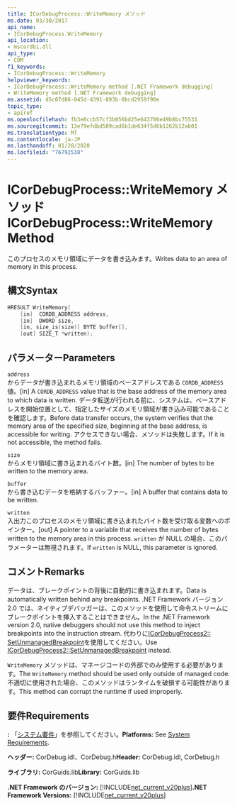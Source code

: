 ```yaml
---
title: ICorDebugProcess::WriteMemory メソッド
ms.date: 03/30/2017
api_name:
- ICorDebugProcess.WriteMemory
api_location:
- mscordbi.dll
api_type:
- COM
f1_keywords:
- ICorDebugProcess::WriteMemory
helpviewer_keywords:
- ICorDebugProcess::WriteMemory method [.NET Framework debugging]
- WriteMemory method [.NET Framework debugging]
ms.assetid: d5c07d86-045d-4391-893b-0bcd2959f90e
topic_type:
- apiref
ms.openlocfilehash: fb3e0ccb57cf3b056bd25e643706e49b8bc75531
ms.sourcegitcommit: 13e79efdbd589cad6b1de634f5d6b1262b12ab01
ms.translationtype: MT
ms.contentlocale: ja-JP
ms.lasthandoff: 01/28/2020
ms.locfileid: "76792538"
---
```

# <a name="icordebugprocesswritememory-method"></a><span data-ttu-id="40946-102">ICorDebugProcess::WriteMemory メソッド</span><span class="sxs-lookup"><span data-stu-id="40946-102">ICorDebugProcess::WriteMemory Method</span></span>
<span data-ttu-id="40946-103">このプロセスのメモリ領域にデータを書き込みます。</span><span class="sxs-lookup"><span data-stu-id="40946-103">Writes data to an area of memory in this process.</span></span>  
  
## <a name="syntax"></a><span data-ttu-id="40946-104">構文</span><span class="sxs-lookup"><span data-stu-id="40946-104">Syntax</span></span>  
  
```cpp  
HRESULT WriteMemory(  
    [in]  CORDB_ADDRESS address,  
    [in]  DWORD size,  
    [in, size_is(size)] BYTE buffer[],  
    [out] SIZE_T *written);  
```  
  
## <a name="parameters"></a><span data-ttu-id="40946-105">パラメーター</span><span class="sxs-lookup"><span data-stu-id="40946-105">Parameters</span></span>  
 `address`  
 <span data-ttu-id="40946-106">からデータが書き込まれるメモリ領域のベースアドレスである `CORDB_ADDRESS` 値。</span><span class="sxs-lookup"><span data-stu-id="40946-106">[in] A `CORDB_ADDRESS` value that is the base address of the memory area to which data is written.</span></span> <span data-ttu-id="40946-107">データ転送が行われる前に、システムは、ベースアドレスを開始位置として、指定したサイズのメモリ領域が書き込み可能であることを確認します。</span><span class="sxs-lookup"><span data-stu-id="40946-107">Before data transfer occurs, the system verifies that the memory area of the specified size, beginning at the base address, is accessible for writing.</span></span> <span data-ttu-id="40946-108">アクセスできない場合、メソッドは失敗します。</span><span class="sxs-lookup"><span data-stu-id="40946-108">If it is not accessible, the method fails.</span></span>  
  
 `size`  
 <span data-ttu-id="40946-109">からメモリ領域に書き込まれるバイト数。</span><span class="sxs-lookup"><span data-stu-id="40946-109">[in] The number of bytes to be written to the memory area.</span></span>  
  
 `buffer`  
 <span data-ttu-id="40946-110">から書き込むデータを格納するバッファー。</span><span class="sxs-lookup"><span data-stu-id="40946-110">[in] A buffer that contains data to be written.</span></span>  
  
 `written`  
 <span data-ttu-id="40946-111">入出力このプロセスのメモリ領域に書き込まれたバイト数を受け取る変数へのポインター。</span><span class="sxs-lookup"><span data-stu-id="40946-111">[out] A pointer to a variable that receives the number of bytes written to the memory area in this process.</span></span> <span data-ttu-id="40946-112">`written` が NULL の場合、このパラメーターは無視されます。</span><span class="sxs-lookup"><span data-stu-id="40946-112">If `written` is NULL, this parameter is ignored.</span></span>  
  
## <a name="remarks"></a><span data-ttu-id="40946-113">コメント</span><span class="sxs-lookup"><span data-stu-id="40946-113">Remarks</span></span>  
 <span data-ttu-id="40946-114">データは、ブレークポイントの背後に自動的に書き込まれます。</span><span class="sxs-lookup"><span data-stu-id="40946-114">Data is automatically written behind any breakpoints.</span></span> <span data-ttu-id="40946-115">.NET Framework バージョン2.0 では、ネイティブデバッガーは、このメソッドを使用して命令ストリームにブレークポイントを挿入することはできません。</span><span class="sxs-lookup"><span data-stu-id="40946-115">In the .NET Framework version 2.0, native debuggers should not use this method to inject breakpoints into the instruction stream.</span></span> <span data-ttu-id="40946-116">代わりに[ICorDebugProcess2:: SetUnmanagedBreakpoint](icordebugprocess2-setunmanagedbreakpoint-method.md)を使用してください。</span><span class="sxs-lookup"><span data-stu-id="40946-116">Use [ICorDebugProcess2::SetUnmanagedBreakpoint](icordebugprocess2-setunmanagedbreakpoint-method.md) instead.</span></span>  
  
 <span data-ttu-id="40946-117">`WriteMemory` メソッドは、マネージコードの外部でのみ使用する必要があります。</span><span class="sxs-lookup"><span data-stu-id="40946-117">The `WriteMemory` method should be used only outside of managed code.</span></span> <span data-ttu-id="40946-118">不適切に使用された場合、このメソッドはランタイムを破損する可能性があります。</span><span class="sxs-lookup"><span data-stu-id="40946-118">This method can corrupt the runtime if used improperly.</span></span>  
  
## <a name="requirements"></a><span data-ttu-id="40946-119">要件</span><span class="sxs-lookup"><span data-stu-id="40946-119">Requirements</span></span>  
 <span data-ttu-id="40946-120">**:** 「[システム要件](../../../../docs/framework/get-started/system-requirements.md)」を参照してください。</span><span class="sxs-lookup"><span data-stu-id="40946-120">**Platforms:** See [System Requirements](../../../../docs/framework/get-started/system-requirements.md).</span></span>  
  
 <span data-ttu-id="40946-121">**ヘッダー:** CorDebug.idl、CorDebug.h</span><span class="sxs-lookup"><span data-stu-id="40946-121">**Header:** CorDebug.idl, CorDebug.h</span></span>  
  
 <span data-ttu-id="40946-122">**ライブラリ:** CorGuids.lib</span><span class="sxs-lookup"><span data-stu-id="40946-122">**Library:** CorGuids.lib</span></span>  
  
 <span data-ttu-id="40946-123">**.NET Framework のバージョン:** [!INCLUDE[net_current_v20plus](../../../../includes/net-current-v20plus-md.md)]</span><span class="sxs-lookup"><span data-stu-id="40946-123">**.NET Framework Versions:** [!INCLUDE[net_current_v20plus](../../../../includes/net-current-v20plus-md.md)]</span></span>
